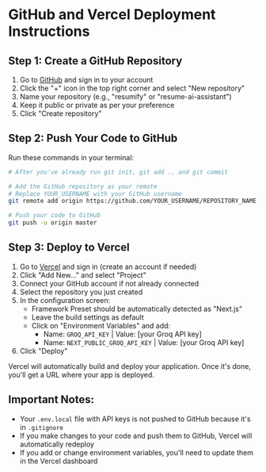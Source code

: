 # GitHub and Vercel Deployment Instructions

## Step 1: Create a GitHub Repository

1. Go to [GitHub](https://github.com) and sign in to your account
2. Click the "+" icon in the top right corner and select "New repository"
3. Name your repository (e.g., "resumify" or "resume-ai-assistant")
4. Keep it public or private as per your preference 
5. Click "Create repository"

## Step 2: Push Your Code to GitHub

Run these commands in your terminal:

```bash
# After you've already run git init, git add ., and git commit

# Add the GitHub repository as your remote
# Replace YOUR_USERNAME with your GitHub username
git remote add origin https://github.com/YOUR_USERNAME/REPOSITORY_NAME.git

# Push your code to GitHub
git push -u origin master
```

## Step 3: Deploy to Vercel

1. Go to [Vercel](https://vercel.com) and sign in (create an account if needed)
2. Click "Add New..." and select "Project"
3. Connect your GitHub account if not already connected
4. Select the repository you just created
5. In the configuration screen:
   - Framework Preset should be automatically detected as "Next.js"
   - Leave the build settings as default
   - Click on "Environment Variables" and add:
     - Name: `GROQ_API_KEY` | Value: [your Groq API key]
     - Name: `NEXT_PUBLIC_GROQ_API_KEY` | Value: [your Groq API key]
6. Click "Deploy"

Vercel will automatically build and deploy your application. Once it's done, you'll get a URL where your app is deployed.

## Important Notes:

- Your `.env.local` file with API keys is not pushed to GitHub because it's in `.gitignore`
- If you make changes to your code and push them to GitHub, Vercel will automatically redeploy
- If you add or change environment variables, you'll need to update them in the Vercel dashboard 